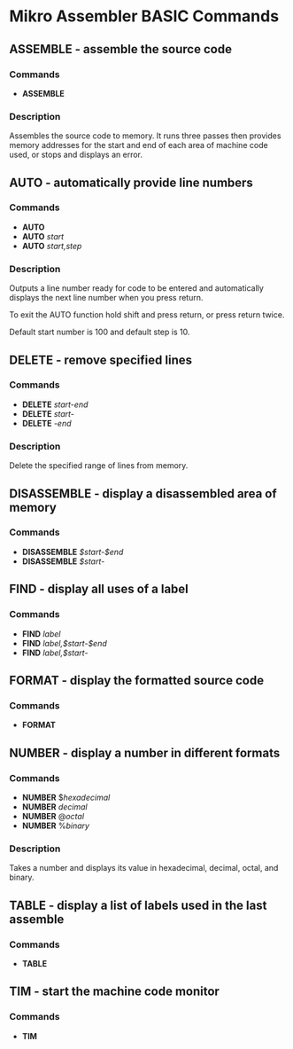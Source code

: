 # Mikro Assembler BASIC Commands


## ASSEMBLE - assemble the source code

### Commands
* **ASSEMBLE**

### Description
Assembles the source code to memory. It runs three passes then provides memory addresses for the start and end of each area of machine code used, or stops and displays an error.


## AUTO - automatically provide line numbers

### Commands
* **AUTO**
* **AUTO** *start*
* **AUTO** *start,step*

### Description
Outputs a line number ready for code to be entered and automatically displays the next line number when you press return.

To exit the AUTO function hold shift and press return, or press return twice.

Default start number is 100 and default step is 10.


## DELETE - remove specified lines

### Commands
* **DELETE** *start-end*
* **DELETE** *start-*
* **DELETE** *-end*

### Description
Delete the specified range of lines from memory.


## DISASSEMBLE - display a disassembled area of memory

### Commands
* **DISASSEMBLE** *\$start-$end*
* **DISASSEMBLE** *$start-*


## FIND - display all uses of a label

### Commands
* **FIND** *label*
* **FIND** *label,\$start-$end*
* **FIND** *label,$start-*


## FORMAT - display the formatted source code

### Commands
* **FORMAT** 


## NUMBER - display a number in different formats

### Commands
* **NUMBER** $*hexadecimal*
* **NUMBER** *decimal*
* **NUMBER** @*octal*
* **NUMBER** %*binary*

### Description
Takes a number and displays its value in hexadecimal, decimal, octal, and binary.


## TABLE - display a list of labels used in the last assemble

### Commands
* **TABLE** 


## TIM - start the machine code monitor

### Commands
* **TIM**
